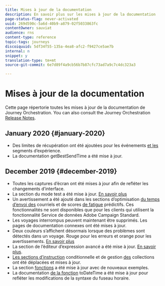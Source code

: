 ```yaml
---
title: Mises à jour de la documentation
description: En savoir plus sur les mises à jour de la documentation
page-status-flag: never-activated
uuid: 269d590c-5a6d-40b9-a879-02f5033863fc
contentOwner: sauviat
audience: rns
content-type: reference
topic-tags: journeys
discoiquuid: 5df34f55-135a-4ea8-afc2-f9427ce5ae7b
internal: n
snippet: y
translation-type: tm+mt
source-git-commit: 6e7d89f4a9cb56b7b87cfc73ad7a9c7c4dc323a3

---
```



# Mises à jour de la documentation

Cette page répertorie toutes les mises à jour de la documentation de Journey Orchestration.
You can also consult the Journey Orchestration [Release Notes](../release-notes/release-notes.md).

## January 2020 {#january-2020}

* Des limites de récupération ont été ajoutées pour les événements [et les](../datasource/adobe-experience-platform-data-source.md) segments [](../functions/functioninsegment.md)d’expérience.
* La documentation [](../functions/functiongetbestsendtime.md) getBestSendTime a été mise à jour.

## December 2019 {#december-2019}

* Toutes les captures d’écran ont été mises à jour afin de refléter les changements d’interface.
* La section du mode test a été mise à jour. [En savoir plus](../building-journeys/testing-the-journey.md)
* Un avertissement a été ajouté dans les sections d’optimisation [du temps d’envoi des](../building-journeys/wait-activity.md) courriels et de scores [de fatigue](../usecase/leveraging-fatigue-scores.md) prédictifs. Ces fonctionnalités ne sont disponibles que pour les clients qui utilisent la fonctionnalité Service de données Adobe Campaign Standard.
* Les voyages interrompus peuvent maintenant être supprimés. Les pages de documentation connexes ont été mises à jour.
* Deux couleurs s’affichent désormais lorsque des problèmes sont détectés dans un voyage. Rouge pour les erreurs et orange pour les avertissements. [En savoir plus](../about/troubleshooting.md)
* La section de l’éditeur d’expression avancé a été mise à jour. [En savoir plus](../expression/expressionadvanced.md).
* [Les sections d’instruction](../expression/conditional-instruction.md) conditionnelle et de gestion [des](../expression/collection-management-functions.md) collections ont été déplacées et mises à jour.
* La section [fonctions](../expression/functions.md) a été mise à jour avec de nouveaux exemples.
* La documentation [de la fonction](../functions/functiontodatetime.md) toDateTime a été mise à jour pour refléter les modifications de la syntaxe du fuseau horaire.

